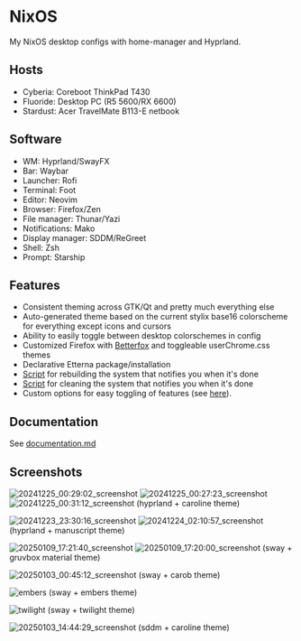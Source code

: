 # NixOS
My NixOS desktop configs with home-manager and Hyprland.

## Hosts
- Cyberia: Coreboot ThinkPad T430
- Fluoride: Desktop PC (R5 5600/RX 6600)
- Stardust: Acer TravelMate B113-E netbook

## Software
- WM: Hyprland/SwayFX
- Bar: Waybar
- Launcher: Rofi
- Terminal: Foot
- Editor: Neovim
- Browser: Firefox/Zen
- File manager: Thunar/Yazi
- Notifications: Mako
- Display manager: SDDM/ReGreet
- Shell: Zsh
- Prompt: Starship

## Features
- Consistent theming across GTK/Qt and pretty much everything else
- Auto-generated theme based on the current stylix base16 colorscheme for everything except icons and cursors
- Ability to easily toggle between desktop colorschemes in config
- Customized Firefox with [Betterfox](https://github.com/yokoffing/BetterFox) and toggleable userChrome.css themes
- Declarative Etterna package/installation
- [Script](https://github.com/yazoink/nixos/blob/main/modules/home-manager/features/shell-config/scripts/rebuild/rebuild) for rebuilding the system that notifies you when it's done
- [Script](https://github.com/yazoink/nixos/blob/main/modules/home-manager/features/shell-config/scripts/clean/clean) for cleaning the system that notifies you when it's done
- Custom options for easy toggling of features (see [here](https://github.com/yazoink/nixos/tree/main/options)).

## Documentation
See [documentation.md](./documentation.md)
  
## Screenshots
![20241225_00:29:02_screenshot](https://github.com/user-attachments/assets/23fc2784-b8c4-467d-a732-7113c6eb6fd4)
![20241225_00:27:23_screenshot](https://github.com/user-attachments/assets/c86039fd-67b6-4fb1-b4dd-74d98c1fca3e)
![20241225_00:31:12_screenshot](https://github.com/user-attachments/assets/2f0645cd-12b1-48be-ab03-1aa914c58a25)
(hyprland + caroline theme)

![20241223_23:30:16_screenshot](https://github.com/user-attachments/assets/b66e6148-0f1e-4a5e-aab0-f33099460c2f)
![20241224_02:10:57_screenshot](https://github.com/user-attachments/assets/c9458456-3ac2-4bfb-85e9-53187ee04422)
(hyprland + manuscript theme)

![20250109_17:21:40_screenshot](https://github.com/user-attachments/assets/dd1f17c7-cfea-42bd-a2b2-f86a9377dc63)
![20250109_17:20:00_screenshot](https://github.com/user-attachments/assets/b2d33b72-118f-48cc-8d66-3a4886540be4)
(sway + gruvbox material theme)

![20250103_00:45:12_screenshot](https://github.com/user-attachments/assets/b9fdc966-2bf2-4fb5-98d8-8a1ed1da5a45)
(sway + carob theme)

![embers](https://github.com/user-attachments/assets/7b061e7e-c64a-4054-bab5-e0b46f6521a7)
(sway + embers theme)

![twilight](https://github.com/user-attachments/assets/44132aba-23ee-40c8-86ae-d908f5bc523e)
(sway + twilight theme)

![20250103_14:44:29_screenshot](https://github.com/user-attachments/assets/f510d75f-528b-4f19-8a3a-bf155aa5cc5e)
(sddm + caroline theme)
